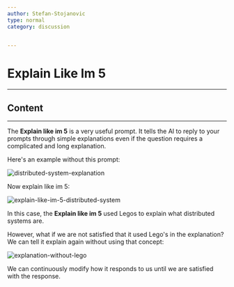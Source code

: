 ```yaml
---
author: Stefan-Stojanovic
type: normal
category: discussion
 

---
```


# Explain Like Im 5

---

## Content

---

The **Explain like im 5** is a very useful prompt. It tells the AI to reply to your prompts through simple explanations even if the question requires a complicated and long explanation.

Here's an example without this prompt:

![distributed-system-explanation](https://img.enkipro.com/b3d6fef66f729956b5b054a63f809e1e.png)

Now explain like im 5:

![explain-like-im-5-distributed-system](https://img.enkipro.com/c975edf7006af5179d6672c73a016aac.png)

In this case, the **Explain like im 5** used Legos to explain what distributed systems are. 

However, what if we are not satisfied that it used Lego's in the explanation? We can tell it explain again without using that concept:

![explanation-without-lego](https://img.enkipro.com/46e454bd007ba73bb56e0deed8e37380.png)

We can continuously modify how it responds to us until we are satisfied with the response.